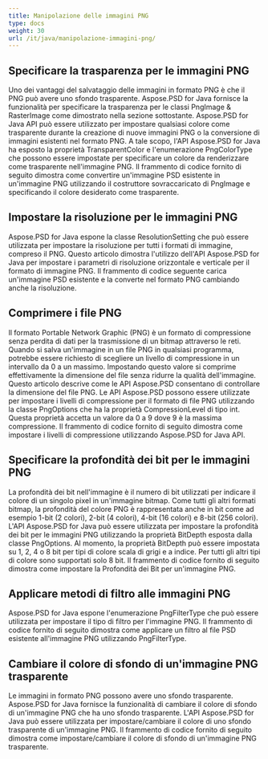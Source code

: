 ```yaml
---
title: Manipolazione delle immagini PNG
type: docs
weight: 30
url: /it/java/manipolazione-immagini-png/
---
```


## **Specificare la trasparenza per le immagini PNG**
Uno dei vantaggi del salvataggio delle immagini in formato PNG è che il PNG può avere uno sfondo trasparente. Aspose.PSD for Java fornisce la funzionalità per specificare la trasparenza per le classi PngImage & RasterImage come dimostrato nella sezione sottostante. Aspose.PSD for Java API può essere utilizzato per impostare qualsiasi colore come trasparente durante la creazione di nuove immagini PNG o la conversione di immagini esistenti nel formato PNG. A tale scopo, l'API Aspose.PSD for Java ha esposto la proprietà TransparentColor e l'enumerazione PngColorType che possono essere impostate per specificare un colore da renderizzare come trasparente nell'immagine PNG. Il frammento di codice fornito di seguito dimostra come convertire un'immagine PSD esistente in un'immagine PNG utilizzando il costruttore sovraccaricato di PngImage e specificando il colore desiderato come trasparente.

## **Impostare la risoluzione per le immagini PNG**
Aspose.PSD for Java espone la classe ResolutionSetting che può essere utilizzata per impostare la risoluzione per tutti i formati di immagine, compreso il PNG. Questo articolo dimostra l'utilizzo dell'API Aspose.PSD for Java per impostare i parametri di risoluzione orizzontale e verticale per il formato di immagine PNG. Il frammento di codice seguente carica un'immagine PSD esistente e la converte nel formato PNG cambiando anche la risoluzione.

## **Comprimere i file PNG**
Il formato Portable Network Graphic (PNG) è un formato di compressione senza perdita di dati per la trasmissione di un bitmap attraverso le reti. Quando si salva un'immagine in un file PNG in qualsiasi programma, potrebbe essere richiesto di scegliere un livello di compressione in un intervallo da 0 a un massimo. Impostando questo valore si comprime effettivamente la dimensione del file senza ridurre la qualità dell'immagine. Questo articolo descrive come le API Aspose.PSD consentano di controllare la dimensione del file PNG. Le API Aspose.PSD possono essere utilizzate per impostare i livelli di compressione per il formato di file PNG utilizzando la classe PngOptions che ha la proprietà CompressionLevel di tipo int. Questa proprietà accetta un valore da 0 a 9 dove 9 è la massima compressione. Il frammento di codice fornito di seguito dimostra come impostare i livelli di compressione utilizzando Aspose.PSD for Java API.

## **Specificare la profondità dei bit per le immagini PNG**
La profondità dei bit nell'immagine è il numero di bit utilizzati per indicare il colore di un singolo pixel in un'immagine bitmap. Come tutti gli altri formati bitmap, la profondità del colore PNG è rappresentata anche in bit come ad esempio 1-bit (2 colori), 2-bit (4 colori), 4-bit (16 colori) e 8-bit (256 colori). L'API Aspose.PSD for Java può essere utilizzata per impostare la profondità dei bit per le immagini PNG utilizzando la proprietà BitDepth esposta dalla classe PngOptions. Al momento, la proprietà BitDepth può essere impostata su 1, 2, 4 o 8 bit per tipi di colore scala di grigi e a indice. Per tutti gli altri tipi di colore sono supportati solo 8 bit. Il frammento di codice fornito di seguito dimostra come impostare la Profondità dei Bit per un'immagine PNG.

## **Applicare metodi di filtro alle immagini PNG**
Aspose.PSD for Java espone l'enumerazione PngFilterType che può essere utilizzata per impostare il tipo di filtro per l'immagine PNG. Il frammento di codice fornito di seguito dimostra come applicare un filtro al file PSD esistente all'immagine PNG utilizzando PngFilterType.

## **Cambiare il colore di sfondo di un'immagine PNG trasparente**
Le immagini in formato PNG possono avere uno sfondo trasparente. Aspose.PSD for Java fornisce la funzionalità di cambiare il colore di sfondo di un'immagine PNG che ha uno sfondo trasparente. L'API Aspose.PSD for Java può essere utilizzata per impostare/cambiare il colore di uno sfondo trasparente di un'immagine PNG. Il frammento di codice fornito di seguito dimostra come impostare/cambiare il colore di sfondo di un'immagine PNG trasparente.
